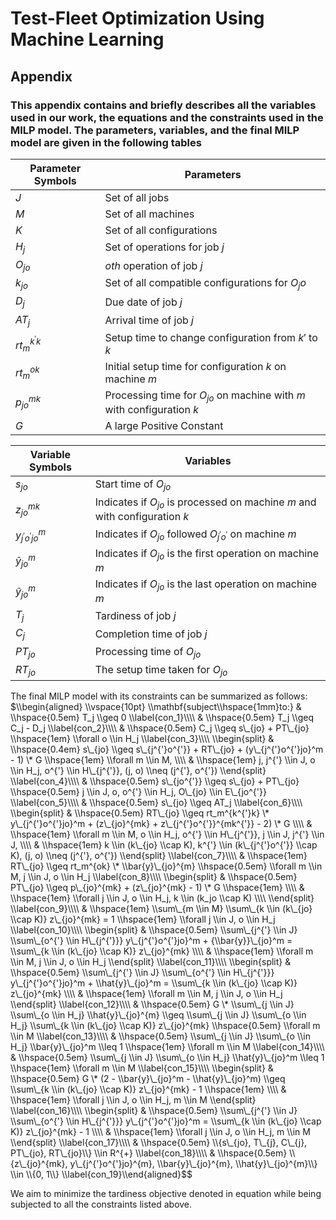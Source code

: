 # Test-Fleet Optimization Using Machine Learning
## Appendix 
### This appendix contains and briefly describes all the variables used in our work, the equations and the constraints used in the MILP model. The parameters, variables, and the final MILP model are given in the following tables


| Parameter Symbols  | Parameters                                            |
|--------------------|-------------------------------------------------------|
| $J$                | Set of all jobs                                       |
| $M$                | Set of all machines                                   |
| $K$                | Set of all configurations                             |
| $H_j$              | Set of operations for job $j$                         |
| $O_{jo}$           | $oth$ operation of job $j$                            |
| $k_{jo}$           | Set of all compatible configurations for $O_jo$       |
| $D_j$              | Due date of job $j$                                   |
| $AT_{j}$           | Arrival time of job $j$                               |
| $rt_m^{k^{'}k}$    | Setup time to change configuration from $k′$ to $k$   |
| $rt_m^{ok}$        | Initial setup time for configuration $k$ on machine $m$|
| $p_{jo}^{mk}$      | Processing time for $O_{jo}$ on machine with $m$ with configuration $k$|
| $G$                | A large Positive Constant                             |

| Variable Symbols          | Variables                                       |
|---------------------------|-------------------------------------------------|
| $s_{jo}$                  | Start time of $O_{jo}$                         |
| $z_{jo}^{mk}$             | Indicates if $O_{jo}$ is processed on machine $m$ and with configuration $k$ |
| $y_{j^{'}o^{'}jo}^{m}$    | Indicates if $O_{jo}$ followed $O_{j^{'}o^{'}}$ on machine $m$ |
| $\bar{y}_{jo}^{m}$        | Indicates if $O_{jo}$ is the first operation on machine $m$ |
| $\hat{y}_{jo}^{m}$        | Indicates if $O_{jo}$ is the last operation on machine $m$ |
| $T_j$                     | Tardiness of job $j$                            |
| $C_j$                     | Completion time of job $j$                      |
| $PT_{jo}$                 | Processing time of $O_{jo}$                     |
| $RT_{jo}$                 | The setup time taken for $O_{jo}$               |

The final MILP model with its constraints can be summarized as follows:
$\\begin{aligned}
\\vspace{10pt}
\\mathbf{subject\\hspace{1mm}to:}
& \\hspace{0.5em} T_j \\geq 0   \\label{con_1}\\\\
        & \\hspace{0.5em} T_j \\geq C_j - D_j   \\label{con_2}\\\\
        & \\hspace{0.5em} C_j \\geq s\_{jo} + PT\_{jo} \\hspace{1em} \\forall o \\in H_j \\label{con_3}\\\\
        \\begin{split}
            & \\hspace{0.4em} s\_{jo} \\geq s\_{j^{'}o^{'}} + RT\_{jo} + (y\_{j^{'}o^{'}jo}^m - 1) \* G \\hspace{1em} \\forall m \\in M, \\\\
            & \\hspace{1em} j, j^{'} \\in J, o \\in H_j, o^{'} \\in H\_{j^{'}}, (j, o) \\neq (j^{'}, o^{'})
        \\end{split} \\label{con_4}\\\\
        & \\hspace{0.5em} s\_{jo^{'}} \\geq s\_{jo} + PT\_{jo} \\hspace{0.5em} j \\in J, o, o^{'} \\in H_j, O\_{jo} \\in E\_{jo^{'}} \\label{con_5}\\\\
        & \\hspace{0.5em} s\_{jo} \\geq AT_j \\label{con_6}\\\\
        \\begin{split}
            & \\hspace{0.5em} RT\_{jo} \\geq rt_m^{k^{'}k} \* y\_{j^{'}o^{'}jo}^m + (z\_{jo}^{mk} + z\_{j^{'}o^{'}}^{mk^{'}} - 2) \* G \\\\
            & \\hspace{1em} \\forall m \\in M, o \\in H_j, o^{'} \\in H\_{j^{'}}, j \\in J, j^{'} \\in J, \\\\
            & \\hspace{1em} k \\in (k\_{jo} \\cap K), k^{'} \\in (k\_{j^{'}o^{'}} \\cap K), (j, o) \\neq (j^{'}, o^{'})
        \\end{split} \\label{con_7}\\\\
        & \\hspace{1em} RT\_{jo} \\geq rt_m^{ok} \* \\bar{y}\_{jo}^{m} \\hspace{0.5em} \\forall m \\in M, j \\in J, o \\in H_j \\label{con_8}\\\\
        \\begin{split}
            & \\hspace{0.5em} PT\_{jo} \\geq p\_{jo}^{mk} + (z\_{jo}^{mk} - 1) \* G \\hspace{1em} \\\\ 
            & \\hspace{1em} \\forall j \\in J, o \\in H_j, k \\in (k_jo \\cap K) \\\\
        \\end{split} \\label{con_9}\\\\
        & \\hspace{1em} \\sum\_{m \\in M} \\sum\_{k \\in (k\_{jo} \\cap K)} z\_{jo}^{mk} = 1 \\hspace{1em} \\forall j \\in J, o \\in H_j \\label{con_10}\\\\
        \\begin{split}
            & \\hspace{0.5em} \\sum\_{j^{'} \\in J} \\sum\_{o^{'} \\in H\_{j^{'}}} y\_{j^{'}o^{'}jo}^m + {\\bar{y}}\_{jo}^m = \\sum\_{k \\in (k\_{jo} \\cap K)} z\_{jo}^{mk} \\\\
            & \\hspace{1em} \\forall m \\in M, j \\in J, o \\in H_j
        \\end{split}   \\label{con_11}\\\\
        \\begin{split}
            & \\hspace{0.5em} \\sum\_{j^{'} \\in J} \\sum\_{o^{'} \\in H\_{j^{'}}} y\_{j^{'}o^{'}jo}^m + \\hat{y}\_{jo}^m = \\sum\_{k \\in (k\_{jo} \\cap K)} z\_{jo}^{mk} \\\\
            & \\hspace{1em} \\forall m \\in M, j \\in J, o \\in H_j 
        \\end{split} \\label{con_12}\\\\
        & \\hspace{0.5em} G \* \\sum\_{j \\in J} \\sum\_{o \\in H_j} \\hat{y}\_{jo}^{m} \\geq \\sum\_{j \\in J} \\sum\_{o \\in H_j} \\sum\_{k \\in (k\_{jo} \\cap K)} z\_{jo}^{mk} \\hspace{0.5em} \\forall m \\in M \\label{con_13}\\\\
        & \\hspace{0.5em} \\sum\_{j \\in J} \\sum\_{o \\in H_j} \\bar{y}\_{jo}^m \\leq 1 \\hspace{1em} \\forall m \\in M \\label{con_14}\\\\
        & \\hspace{0.5em} \\sum\_{j \\in J} \\sum\_{o \\in H_j} \\hat{y}\_{jo}^m \\leq 1 \\hspace{1em} \\forall m \\in M \\label{con_15}\\\\
        \\begin{split}
            & \\hspace{0.5em} G \* (2 - \\bar{y}\_{jo}^m - \\hat{y}\_{jo}^m) \\geq \\sum\_{k \\in (k\_{jo} \\cap K)} z\_{jo}^{mk} - 1 \\hspace{1em} \\\\
            & \\hspace{1em} \\forall j \\in J, o \\in H_j, m \\in M
        \\end{split} \\label{con_16}\\\\
        \\begin{split}
            & \\hspace{0.5em} \\sum\_{j^{'} \\in J} \\sum\_{o^{'} \\in H\_{j^{'}}} y\_{j^{'}o^{'}jo}^m = \\sum\_{k \\in (k\_{jo} \\cap K)} z\_{jo}^{mk} - 1 \\\\
            & \\hspace{1em} \\forall j \\in J, o \\in H_j, m \\in M
        \\end{split} \\label{con_17}\\\\
        & \\hspace{0.5em} \\{s\_{jo}, T\_{j}, C\_{j}, PT\_{jo}, RT\_{jo}\\} \\in R^{+} \\label{con_18}\\\\
        & \\hspace{0.5em} \\{z\_{jo}^{mk}, y\_{j^{'}o^{'}jo}^{m}, \\bar{y}\_{jo}^{m}, \\hat{y}\_{jo}^{m}\\} \\in \\{0, 1\\} \\label{con_19}\\end{aligned}$$

We aim to minimize the tardiness objective denoted in equation while
being subjected to all the constraints listed above.


